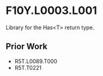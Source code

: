 # F10Y.L0003.L001
Library for the Has\<T> return type.


## Prior Work

* R5T.L0089.T000
* R5T.T0221